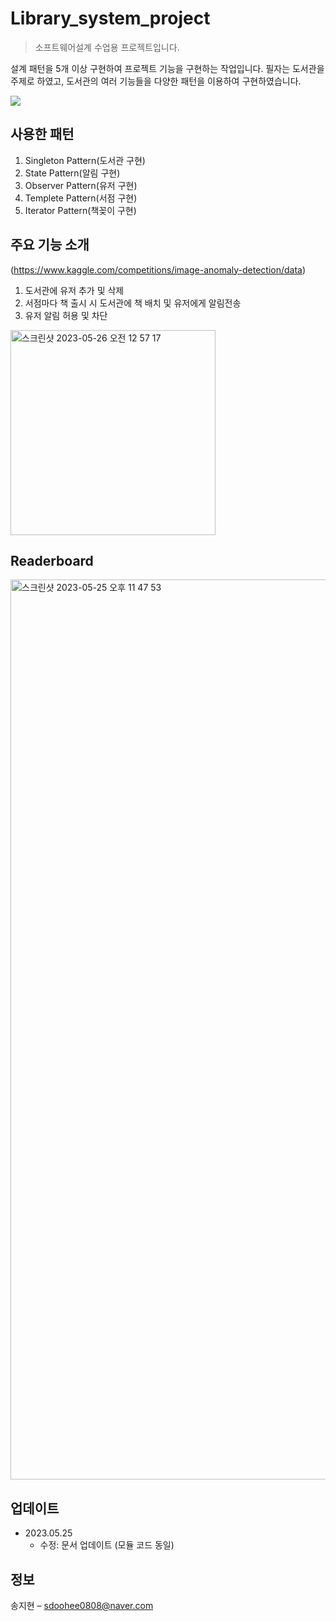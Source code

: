 # Library_system_project
> 소프트웨어설계 수업용 프로젝트입니다.

설계 패턴을 5개 이상 구현하여 프로젝트 기능을 구현하는 작업입니다.
필자는 도서관을 주제로 하였고, 도서관의 여러 기능들을 다양한 패턴을 이용하여 구현하였습니다.

![](../header.png)

## 사용한 패턴

1. Singleton Pattern(도서관 구현)
2. State Pattern(알림 구현)
3. Observer Pattern(유저 구현)
4. Templete Pattern(서점 구현)
5. Iterator Pattern(책꽂이 구현)


## 주요 기능 소개
(https://www.kaggle.com/competitions/image-anomaly-detection/data)
1. 도서관에 유저 추가 및 삭제
2. 서점마다 책 출시 시 도서관에 책 배치 및 유저에게 알림전송
3. 유저 알림 허용 및 차단

<img width="328" alt="스크린샷 2023-05-26 오전 12 57 17" src="https://github.com/sdoohee/Library_system_project/assets/90372242/c70d0228-7833-4715-9c17-756d6f88a94d">



## Readerboard
<img width="1440" alt="스크린샷 2023-05-25 오후 11 47 53" src="https://github.com/sdoohee/project/assets/90372242/989e9995-2258-4cb6-a513-b41b0fdbfad4">


## 업데이트

* 2023.05.25
    * 수정: 문서 업데이트 (모듈 코드 동일)

## 정보

송지현 – sdoohee0808@naver.com


<!-- Markdown link & img dfn's -->
[npm-image]: https://img.shields.io/npm/v/datadog-metrics.svg?style=flat-square
[npm-url]: https://npmjs.org/package/datadog-metrics
[npm-downloads]: https://img.shields.io/npm/dm/datadog-metrics.svg?style=flat-square
[travis-image]: https://img.shields.io/travis/dbader/node-datadog-metrics/master.svg?style=flat-square
[travis-url]: https://travis-ci.org/dbader/node-datadog-metrics
[wiki]: https://github.com/yourname/yourproject/wiki
